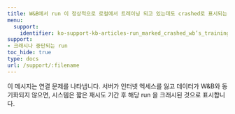 ```yaml
---
title: W&B에서 run 이 정상적으로 로컬에서 트레이닝 되고 있는데도 crashed로 표시되는 이유는 무엇인가요?
menu:
  support:
    identifier: ko-support-kb-articles-run_marked_crashed_wb’s_training_fine_locally
support:
- 크래시나 중단되는 run
toc_hide: true
type: docs
url: /support/:filename
---
```


이 메시지는 연결 문제를 나타냅니다. 서버가 인터넷 엑세스를 잃고 데이터가 W&B와 동기화되지 않으면, 시스템은 짧은 재시도 기간 후 해당 run 을 크래시된 것으로 표시합니다.